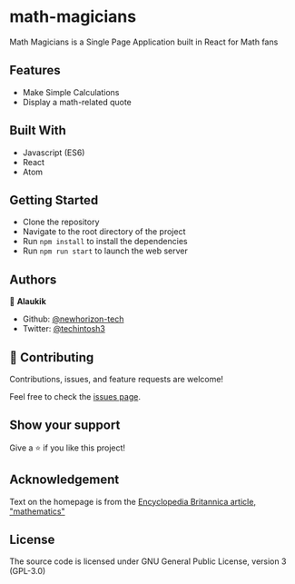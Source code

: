 # math-magicians

Math Magicians is a Single Page Application built in React for Math fans

## Features

- Make Simple Calculations
- Display a math-related quote

## Built With

- Javascript (ES6)
- React
- Atom

## Getting Started

- Clone the repository
- Navigate to the root directory of the project
- Run `npm install` to install the dependencies
- Run `npm run start` to launch the web server

## Authors

👤 **Alaukik**

- Github: [@newhorizon-tech](https://github.com/newhorizon-tech)
- Twitter: [@techintosh3](https://twitter.com/techintosh3)


## 🤝 Contributing

Contributions, issues, and feature requests are welcome!

Feel free to check the [issues page](https://github.com/newhorizon-tech/leaderboard/issues).

## Show your support

Give a ⭐️ if you like this project!

## Acknowledgement

Text on the homepage is from the [Encyclopedia Britannica article, "mathematics"](https://www.britannica.com/science/mathematics)

## License

The source code is licensed under GNU General Public License, version 3 (GPL-3.0)
